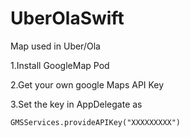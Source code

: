 # UberOlaSwift
Map used in Uber/Ola

1.Install GoogleMap Pod

2.Get your own google Maps API Key

3.Set the key in AppDelegate as 

    GMSServices.provideAPIKey("XXXXXXXXX")
    
    
    
  

